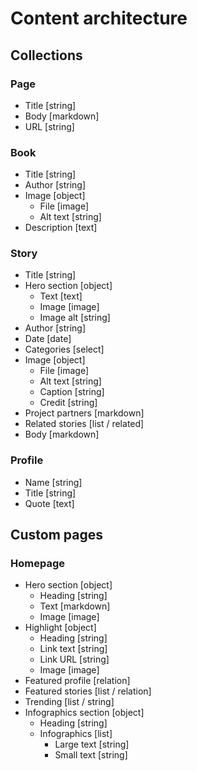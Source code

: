 # Content architecture

## Collections

### Page
* Title [string]
* Body [markdown]
* URL [string]

### Book
* Title [string]
* Author [string]
* Image [object]
  * File [image]
  * Alt text [string]
* Description [text]

### Story
* Title [string]
* Hero section [object]
  * Text [text]
  * Image [image]
  * Image alt [string]
* Author [string]
* Date [date]
* Categories [select]
* Image [object]
  * File [image]
  * Alt text [string]
  * Caption [string]
  * Credit [string]
* Project partners [markdown]
* Related stories [list / related]
* Body [markdown]

### Profile
* Name [string]
* Title [string]
* Quote [text]

## Custom pages

### Homepage
* Hero section [object]
  * Heading [string]
  * Text [markdown]
  * Image [image]
* Highlight [object]
  * Heading [string]
  * Link text [string]
  * Link URL [string]
  * Image [image]
* Featured profile [relation]
* Featured stories [list / relation]
* Trending [list / string]
* Infographics section [object]
  * Heading [string]
  * Infographics [list]
    * Large text [string]
    * Small text [string]

